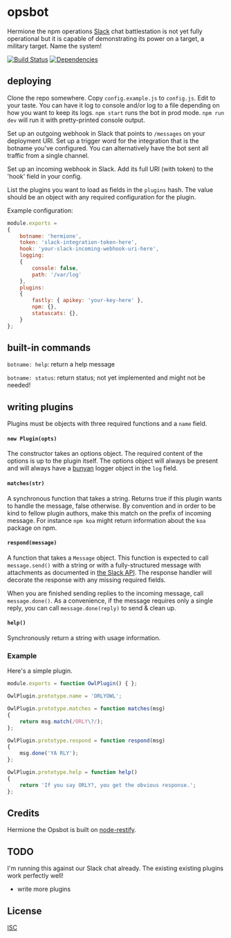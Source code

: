 # opsbot

Hermione the npm operations [Slack](https://slack.com) chat battlestation is not yet fully operational but it is capable of demonstrating its power on a target, a military target. Name the system!

[![Build Status](https://secure.travis-ci.org/ceejbot/opsbot.png)](http://travis-ci.org/ceejbot/opsbot) [![Dependencies](https://david-dm.org/ceejbot/opsbot.png)](https://david-dm.org/ceejbot/opsbot)

## deploying

Clone the repo somewhere. Copy `config.example.js` to `config.js`. Edit to your taste. You can have it log to console and/or log to a file depending on how you want to keep its logs. `npm start` runs the bot in prod mode. `npm run dev` will run it with pretty-printed console output.

Set up an outgoing webhook in Slack that points to `/messages` on your deployment URI. Set up a trigger word for the integration that is the botname you've configured. You can alternatively have the bot sent all traffic from a single channel.

Set up an incoming webhook in Slack. Add its full URI (with token) to the 'hook' field in your config.

List the plugins you want to load as fields in the `plugins` hash. The value should be an object with any required configuration for the plugin. 

Example configuration:

```javascript
module.exports =
{
    botname: 'hermione',
    token: 'slack-integration-token-here',
    hook: 'your-slack-incoming-webhook-uri-here',
    logging:
    { 
        console: false,
        path: '/var/log'
    },
    plugins:
    {
        fastly: { apikey: 'your-key-here' },
        npm: {},
        statuscats: {},
    }
};
```

## built-in commands

`botname: help`: return a help message

`botname: status`: return status; not yet implemented and might not be needed!

## writing plugins

Plugins must be objects with three required functions and a `name` field.

#### `new Plugin(opts)`

The constructor takes an options object. The required content of the options is up to the plugin itself. The options object will always be present and will always have a [bunyan](https://github.com/trentm/node-bunyan) logger object in the `log` field.

#### `matches(str)`

A synchronous function that takes a string. Returns true if this plugin wants to handle the message, false otherwise. By convention and in order to be kind to fellow plugin authors, make this match on the prefix of incoming message. For instance `npm koa` might return information about the `koa` package on npm.

#### `respond(message)`

A function that takes a `Message` object. This function is expected to call `message.send()` with a string or with a fully-structured message with attachments as documented in [the Slack API](https://api.slack.com/docs/attachments). The response handler will decorate the response with any missing required fields.

When you are finished sending replies to the incoming message, call `message.done()`. As a convenience, if the message requires only a single reply, you can call `message.done(reply)` to send & clean up.

#### `help()`

Synchronously return a string with usage information.

### Example 

Here's a simple plugin.

```javascript
module.exports = function OwlPlugin() { };

OwlPlugin.prototype.name = 'ORLYOWL';

OwlPlugin.prototype.matches = function matches(msg)
{
    return msg.match(/ORLY\?/);
};

OwlPlugin.prototype.respond = function respond(msg)
{
    msg.done('YA RLY');
};

OwlPlugin.prototype.help = function help()
{
    return 'If you say ORLY?, you get the obvious response.';
};
```

## Credits

Hermione the Opsbot is built on [node-restify](http://mcavage.me/node-restify/).

## TODO

I'm running this against our Slack chat already. The existing existing plugins work perfectly well! 

- write more plugins

## License

[ISC](http://opensource.org/licenses/ISC)
